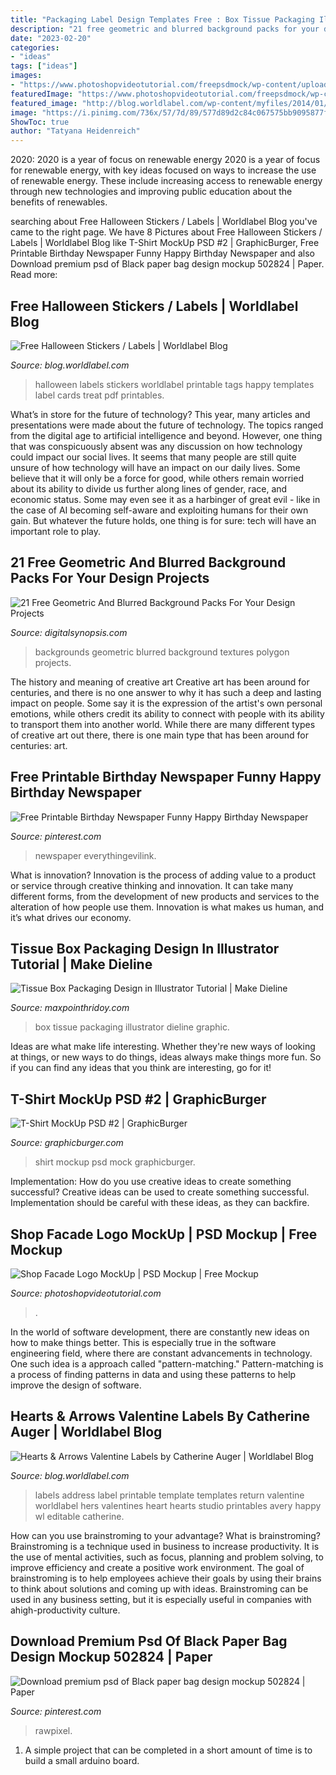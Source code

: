 ```yaml
---
title: "Packaging Label Design Templates Free : Box Tissue Packaging Illustrator Dieline Graphic"
description: "21 free geometric and blurred background packs for your design projects"
date: "2023-02-20"
categories:
- "ideas"
tags: ["ideas"]
images:
- "https://www.photoshopvideotutorial.com/freepsdmock/wp-content/uploads/2017/04/Shop-Facade-Logo-MockUp3.jpg"
featuredImage: "https://www.photoshopvideotutorial.com/freepsdmock/wp-content/uploads/2017/04/Shop-Facade-Logo-MockUp3.jpg"
featured_image: "http://blog.worldlabel.com/wp-content/myfiles/2014/01/happy-valentines-address.png"
image: "https://i.pinimg.com/736x/57/7d/89/577d89d2c84c067575bb9095877f8e0c.jpg"
ShowToc: true
author: "Tatyana Heidenreich"
---
```



2020: 2020 is a year of focus on renewable energy
2020 is a year of focus for renewable energy, with key ideas focused on ways to increase the use of renewable energy. These include increasing access to renewable energy through new technologies and improving public education about the benefits of renewables.

	

		
searching about Free Halloween Stickers / Labels | Worldlabel Blog you've came to the right page. We have 8 Pictures about Free Halloween Stickers / Labels | Worldlabel Blog like T-Shirt MockUp PSD #2 | GraphicBurger, Free Printable Birthday Newspaper Funny Happy Birthday Newspaper and also Download premium psd of Black paper bag design mockup 502824 | Paper. Read more:
		
    
## Free Halloween Stickers / Labels | Worldlabel Blog

<img loading=lazy src="http://blog.worldlabel.com/wp-content/myfiles/2012/10/550.png" onerror="this.onerror=null;this.src='https://tse1.mm.bing.net/th?id=OIP.Jyv6Qa2AA6oxWQSJChCgLQHaKE&amp;pid=15.1';" alt="Free Halloween Stickers / Labels | Worldlabel Blog">

_Source: blog.worldlabel.com_

>halloween labels stickers worldlabel printable tags happy templates label cards treat pdf printables. 

	

What’s in store for the future of technology?
This year, many articles and presentations were made about the future of technology. The topics ranged from the digital age to artificial intelligence and beyond. However, one thing that was conspicuously absent was any discussion on how technology could impact our social lives. 
It seems that many people are still quite unsure of how technology will have an impact on our daily lives. Some believe that it will only be a force for good, while others remain worried about its ability to divide us further along lines of gender, race, and economic status. Some may even see it as a harbinger of great evil - like in the case of AI becoming self-aware and exploiting humans for their own gain. But whatever the future holds, one thing is for sure: tech will have an important role to play.

    
## 21 Free Geometric And Blurred Background Packs For Your Design Projects

<img loading=lazy src="https://digitalsynopsis.com/wp-content/uploads/2017/08/free-hd-backgrounds-blurred-geometric-polygon-textures.jpg" onerror="this.onerror=null;this.src='https://tse3.mm.bing.net/th?id=OIP.N7goFNO6D-v1eBj0xQYNGgHaD8&amp;pid=15.1';" alt="21 Free Geometric And Blurred Background Packs For Your Design Projects">

_Source: digitalsynopsis.com_

>backgrounds geometric blurred background textures polygon projects. 

	

The history and meaning of creative art
Creative art has been around for centuries, and there is no one answer to why it has such a deep and lasting impact on people. Some say it is the expression of the artist's own personal emotions, while others credit its ability to connect with people with its ability to transport them into another world. While there are many different types of creative art out there, there is one main type that has been around for centuries: art.

    
## Free Printable Birthday Newspaper Funny Happy Birthday Newspaper

<img loading=lazy src="https://i.pinimg.com/736x/57/7d/89/577d89d2c84c067575bb9095877f8e0c.jpg" onerror="this.onerror=null;this.src='https://tse2.mm.bing.net/th?id=OIP.HSpJI8QUJ2sCG1kejaVxwwAAAA&amp;pid=15.1';" alt="Free Printable Birthday Newspaper Funny Happy Birthday Newspaper">

_Source: pinterest.com_

>newspaper everythingevilink. 

	

What is innovation?
Innovation is the process of adding value to a product or service through creative thinking and innovation. It can take many different forms, from the development of new products and services to the alteration of how people use them. Innovation is what makes us human, and it’s what drives our economy.

    
## Tissue Box Packaging Design In Illustrator Tutorial | Make Dieline

<img loading=lazy src="https://2.bp.blogspot.com/-H_S9JTuXQoE/XCUUKnoKCII/AAAAAAAACPU/vmKb4qyKaOUdAEqgSf1_G10hGiJ_8dB6ACLcBGAs/w1200-h630-p-k-no-nu/Tissue%2BBox%2BDesign%2BTutorial%2B-%2BCopy.jpg" onerror="this.onerror=null;this.src='https://tse3.mm.bing.net/th?id=OIP.__SbBvjUQ5la4XUMfFAhuQHaD4&amp;pid=15.1';" alt="Tissue Box Packaging Design in Illustrator Tutorial | Make Dieline">

_Source: maxpointhridoy.com_

>box tissue packaging illustrator dieline graphic. 

	

Ideas are what make life interesting. Whether they're new ways of looking at things, or new ways to do things, ideas always make things more fun. So if you can find any ideas that you think are interesting, go for it!

    
## T-Shirt MockUp PSD #2 | GraphicBurger

<img loading=lazy src="http://graphicburger.com/wp-content/uploads/2015/04/T-Shirt-Mock-Up-2-full.jpg" onerror="this.onerror=null;this.src='https://tse1.mm.bing.net/th?id=OIP.SUrd2e4ijdEG1KsuxEXHyQHaG8&amp;pid=15.1';" alt="T-Shirt MockUp PSD #2 | GraphicBurger">

_Source: graphicburger.com_

>shirt mockup psd mock graphicburger. 

	

Implementation: How do you use creative ideas to create something successful?
Creative ideas can be used to create something successful. Implementation should be careful with these ideas, as they can backfire.

    
## Shop Facade Logo MockUp | PSD Mockup | Free Mockup

<img loading=lazy src="https://www.photoshopvideotutorial.com/freepsdmock/wp-content/uploads/2017/04/Shop-Facade-Logo-MockUp3.jpg" onerror="this.onerror=null;this.src='https://tse1.mm.bing.net/th?id=OIP.MEiFd2Ci0mZxM2033BVa4gHaFC&amp;pid=15.1';" alt="Shop Facade Logo MockUp | PSD Mockup | Free Mockup">

_Source: photoshopvideotutorial.com_

>. 

	

In the world of software development, there are constantly new ideas on how to make things better. This is especially true in the software engineering field, where there are constant advancements in technology. One such idea is a approach called "pattern-matching." Pattern-matching is a process of finding patterns in data and using these patterns to help improve the design of software.

    
## Hearts &amp; Arrows Valentine Labels By Catherine Auger | Worldlabel Blog

<img loading=lazy src="http://blog.worldlabel.com/wp-content/myfiles/2014/01/happy-valentines-address.png" onerror="this.onerror=null;this.src='https://tse4.mm.bing.net/th?id=OIP.qcOZy-0AdDUXQWQkEq4UpAHaJr&amp;pid=15.1';" alt="Hearts &amp; Arrows Valentine Labels by Catherine Auger | Worldlabel Blog">

_Source: blog.worldlabel.com_

>labels address label printable template templates return valentine worldlabel hers valentines heart hearts studio printables avery happy wl editable catherine. 

	

How can you use brainstroming to your advantage?
What is brainstroming? Brainstroming is a technique used in business to increase productivity. It is the use of mental activities, such as focus, planning and problem solving, to improve efficiency and create a positive work environment. The goal of brainstroming is to help employees achieve their goals by using their brains to think about solutions and coming up with ideas. Brainstroming can be used in any business setting, but it is especially useful in companies with ahigh-productivity culture.

    
## Download Premium Psd Of Black Paper Bag Design Mockup 502824 | Paper

<img loading=lazy src="https://i.pinimg.com/736x/b5/ba/e4/b5bae4257f40333ffa39fff231fd3180.jpg" onerror="this.onerror=null;this.src='https://tse2.mm.bing.net/th?id=OIP.6zFMmfo5mhO34QeX1_g7AwHaJ3&amp;pid=15.1';" alt="Download premium psd of Black paper bag design mockup 502824 | Paper">

_Source: pinterest.com_

>rawpixel. 

	

1. A simple project that can be completed in a short amount of time is to build a small arduino board.

